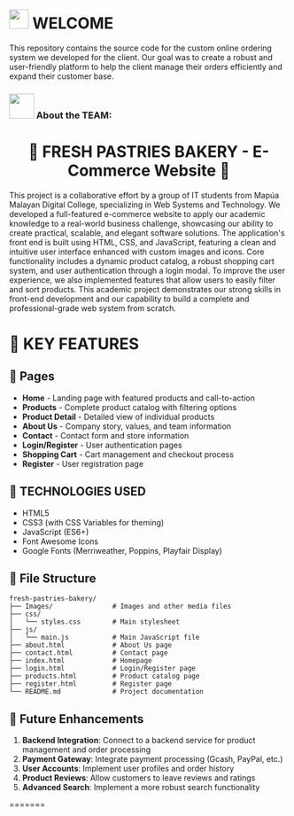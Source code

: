 # <img src="https://github.com/TheDudeThatCode/TheDudeThatCode/blob/master/Assets/Hi.gif" width="35" /> WELCOME

This repository contains the source code for the custom online ordering system we developed for the client. Our goal was to create a robust and user-friendly platform to help the client manage their orders efficiently and expand their customer base.

### <img src="https://github.com/TheDudeThatCode/TheDudeThatCode/blob/master/Assets/Developer.gif" width="45" /> About the TEAM:
<h1 align="center"> 🥐 FRESH PASTRIES BAKERY -  E-Commerce Website 🍰 </h1>

This project is a collaborative effort by a group of IT students from Mapúa Malayan Digital College, specializing in Web Systems and Technology. We developed a full-featured e-commerce website to apply our academic knowledge to a real-world business challenge, showcasing our ability to create practical, scalable, and elegant software solutions. The application's front end is built using HTML, CSS, and JavaScript, featuring a clean and intuitive user interface enhanced with custom images and icons. Core functionality includes a dynamic product catalog, a robust shopping cart system, and user authentication through a login modal. To improve the user experience, we also implemented features that allow users to easily filter and sort products. This academic project demonstrates our strong skills in front-end development and our capability to build a complete and professional-grade web system from scratch.


# 🔑 KEY FEATURES
## 📖 Pages
- **Home** - Landing page with featured products and call-to-action
- **Products** - Complete product catalog with filtering options
- **Product Detail** - Detailed view of individual products
- **About Us** - Company story, values, and team information
- **Contact** - Contact form and store information
- **Login/Register** - User authentication pages
- **Shopping Cart** - Cart management and checkout process
- **Register** - User registration page

## 👾 TECHNOLOGIES USED

- HTML5
- CSS3 (with CSS Variables for theming)
- JavaScript (ES6+)
- Font Awesome Icons
- Google Fonts (Merriweather, Poppins, Playfair Display)

## 📁 File Structure
```
fresh-pastries-bakery/
├── Images/               # Images and other media files
├── css/
│   └── styles.css        # Main stylesheet
├── js/
│   └── main.js           # Main JavaScript file
├── about.html            # About Us page
├── contact.html          # Contact page
├── index.html            # Homepage
├── login.html            # Login/Register page
├── products.html         # Product catalog page
├── register.html         # Register page
└── README.md             # Project documentation
```
## 🎯 Future Enhancements

1. **Backend Integration**: Connect to a backend service for product management and order processing
2. **Payment Gateway**: Integrate payment processing (Gcash, PayPal, etc.)
3. **User Accounts**: Implement user profiles and order history
4. **Product Reviews**: Allow customers to leave reviews and ratings
5. **Advanced Search**: Implement a more robust search functionality
   
=======
